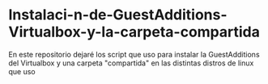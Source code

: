 # Instalaci-n-de-GuestAdditions-Virtualbox-y-la-carpeta-compartida
En este repositorio dejaré los script que uso para instalar la GuestAdditions del Virtualbox y una carpeta "compartida" en las distintas distros de linux que uso
